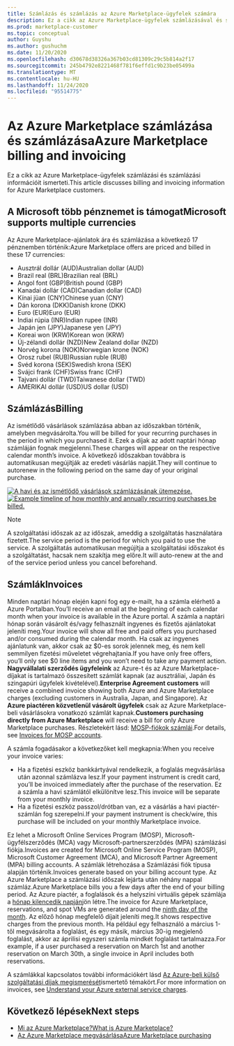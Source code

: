 ```yaml
---
title: Számlázás és számlázás az Azure Marketplace-ügyfelek számára
description: Ez a cikk az Azure Marketplace-ügyfelek számlázásával és számlázásával kapcsolatos gyakori kérdéseket ismerteti.
ms.prod: marketplace-customer
ms.topic: conceptual
author: Guyshu
ms.author: gushuchm
ms.date: 11/20/2020
ms.openlocfilehash: d30678d38326a367b03cd81309c29c5b814a2f17
ms.sourcegitcommit: 245b4792e8221468f781f6effd1c9b23be05499a
ms.translationtype: MT
ms.contentlocale: hu-HU
ms.lasthandoff: 11/24/2020
ms.locfileid: "95514775"
---
```

# <a name="azure-marketplace-billing-and-invoicing"></a><span data-ttu-id="736b2-103">Az Azure Marketplace számlázása és számlázása</span><span class="sxs-lookup"><span data-stu-id="736b2-103">Azure Marketplace billing and invoicing</span></span>

<span data-ttu-id="736b2-104">Ez a cikk az Azure Marketplace-ügyfelek számlázási és számlázási információit ismerteti.</span><span class="sxs-lookup"><span data-stu-id="736b2-104">This article discusses billing and invoicing information for Azure Marketplace customers.</span></span>

## <a name="microsoft-supports-multiple-currencies"></a><span data-ttu-id="736b2-105">A Microsoft több pénznemet is támogat</span><span class="sxs-lookup"><span data-stu-id="736b2-105">Microsoft supports multiple currencies</span></span>

<span data-ttu-id="736b2-106">Az Azure Marketplace-ajánlatok ára és számlázása a következő 17 pénznemben történik:</span><span class="sxs-lookup"><span data-stu-id="736b2-106">Azure Marketplace offers are priced and billed in these 17 currencies:</span></span>

- <span data-ttu-id="736b2-107">Ausztrál dollár (AUD)</span><span class="sxs-lookup"><span data-stu-id="736b2-107">Australian dollar (AUD)</span></span>
- <span data-ttu-id="736b2-108">Brazil real (BRL)</span><span class="sxs-lookup"><span data-stu-id="736b2-108">Brazilian real (BRL)</span></span>
- <span data-ttu-id="736b2-109">Angol font (GBP)</span><span class="sxs-lookup"><span data-stu-id="736b2-109">British pound (GBP)</span></span>
- <span data-ttu-id="736b2-110">Kanadai dollár (CAD)</span><span class="sxs-lookup"><span data-stu-id="736b2-110">Canadian dollar (CAD)</span></span>
- <span data-ttu-id="736b2-111">Kínai jüan (CNY)</span><span class="sxs-lookup"><span data-stu-id="736b2-111">Chinese yuan (CNY)</span></span>
- <span data-ttu-id="736b2-112">Dán korona (DKK)</span><span class="sxs-lookup"><span data-stu-id="736b2-112">Danish krone (DKK)</span></span>
- <span data-ttu-id="736b2-113">Euro (EUR)</span><span class="sxs-lookup"><span data-stu-id="736b2-113">Euro (EUR)</span></span>
- <span data-ttu-id="736b2-114">Indiai rúpia (INR)</span><span class="sxs-lookup"><span data-stu-id="736b2-114">Indian rupee (INR)</span></span>
- <span data-ttu-id="736b2-115">Japán jen (JPY)</span><span class="sxs-lookup"><span data-stu-id="736b2-115">Japanese yen (JPY)</span></span>
- <span data-ttu-id="736b2-116">Koreai won (KRW)</span><span class="sxs-lookup"><span data-stu-id="736b2-116">Korean won (KRW)</span></span>
- <span data-ttu-id="736b2-117">Új-zélandi dollár (NZD)</span><span class="sxs-lookup"><span data-stu-id="736b2-117">New Zealand dollar (NZD)</span></span>
- <span data-ttu-id="736b2-118">Norvég korona (NOK)</span><span class="sxs-lookup"><span data-stu-id="736b2-118">Norwegian krone (NOK)</span></span>
- <span data-ttu-id="736b2-119">Orosz rubel (RUB)</span><span class="sxs-lookup"><span data-stu-id="736b2-119">Russian ruble (RUB)</span></span>
- <span data-ttu-id="736b2-120">Svéd korona (SEK)</span><span class="sxs-lookup"><span data-stu-id="736b2-120">Swedish krona (SEK)</span></span>
- <span data-ttu-id="736b2-121">Svájci frank (CHF)</span><span class="sxs-lookup"><span data-stu-id="736b2-121">Swiss franc (CHF)</span></span>
- <span data-ttu-id="736b2-122">Tajvani dollár (TWD)</span><span class="sxs-lookup"><span data-stu-id="736b2-122">Taiwanese dollar (TWD)</span></span>
- <span data-ttu-id="736b2-123">AMERIKAI dollár (USD)</span><span class="sxs-lookup"><span data-stu-id="736b2-123">US dollar (USD)</span></span>

## <a name="billing"></a><span data-ttu-id="736b2-124">Számlázás</span><span class="sxs-lookup"><span data-stu-id="736b2-124">Billing</span></span>

<span data-ttu-id="736b2-125">Az ismétlődő vásárlások számlázása abban az időszakban történik, amelyben megvásárolta.</span><span class="sxs-lookup"><span data-stu-id="736b2-125">You will be billed for your recurring purchases in the period in which you purchased it.</span></span> <span data-ttu-id="736b2-126">Ezek a díjak az adott naptári hónap számláján fognak megjelenni.</span><span class="sxs-lookup"><span data-stu-id="736b2-126">These charges will appear on the respective calendar month’s invoice.</span></span> <span data-ttu-id="736b2-127">A következő időszakban továbbra is automatikusan megújítják az eredeti vásárlás napját.</span><span class="sxs-lookup"><span data-stu-id="736b2-127">They will continue to autorenew in the following period on the same day of your original purchase.</span></span>

<span data-ttu-id="736b2-128">[![A havi és az ismétlődő vásárlások számlázásának ütemezése.](media/billing/billing-charges-recurring.png)](media/billing/billing-charges-recurring.png#lightbox)</span><span class="sxs-lookup"><span data-stu-id="736b2-128">[![Example timeline of how monthly and annually recurring purchases be billed.](media/billing/billing-charges-recurring.png)](media/billing/billing-charges-recurring.png#lightbox)</span></span>

>[!NOTE]
> <span data-ttu-id="736b2-129">A szolgáltatási időszak az az időszak, ameddig a szolgáltatás használatára fizetett.</span><span class="sxs-lookup"><span data-stu-id="736b2-129">The service period is the period for which you paid to use the service.</span></span> <span data-ttu-id="736b2-130">A szolgáltatás automatikusan megújítja a szolgáltatási időszakot és a szolgáltatást, hacsak nem szakítja meg előre.</span><span class="sxs-lookup"><span data-stu-id="736b2-130">It will auto-renew at the and of the service period unless you cancel beforehand.</span></span>

## <a name="invoices"></a><span data-ttu-id="736b2-131">Számlák</span><span class="sxs-lookup"><span data-stu-id="736b2-131">Invoices</span></span>

<span data-ttu-id="736b2-132">Minden naptári hónap elején kapni fog egy e-mailt, ha a számla elérhető a Azure Portalban.</span><span class="sxs-lookup"><span data-stu-id="736b2-132">You’ll receive an email at the beginning of each calendar month when your invoice is available in the Azure portal.</span></span> <span data-ttu-id="736b2-133">A számla a naptári hónap során vásárolt és/vagy felhasznált ingyenes és fizetős ajánlatokat jeleníti meg.</span><span class="sxs-lookup"><span data-stu-id="736b2-133">Your invoice will show all free and paid offers you purchased and/or consumed during the calendar month.</span></span> <span data-ttu-id="736b2-134">Ha csak az ingyenes ajánlatunk van, akkor csak az $0-es sorok jelennek meg, és nem kell semmilyen fizetési műveletet végrehajtania.</span><span class="sxs-lookup"><span data-stu-id="736b2-134">If you have only free offers, you’ll only see $0 line items and you won’t need to take any payment action.</span></span> <span data-ttu-id="736b2-135">**Nagyvállalati szerződés ügyfeleink** az Azure-t és az Azure Marketplace-díjakat is tartalmazó összesített számlát kapnak (az ausztráliai, Japán és szingapúri ügyfelek kivételével).</span><span class="sxs-lookup"><span data-stu-id="736b2-135">**Enterprise Agreement customers** will receive a combined invoice showing both Azure and Azure Marketplace charges (excluding customers in Australia, Japan, and Singapore).</span></span> <span data-ttu-id="736b2-136">Az **Azure piactéren közvetlenül vásárolt ügyfelek** csak az Azure Marketplace-beli vásárlásokra vonatkozó számlát kapnak.</span><span class="sxs-lookup"><span data-stu-id="736b2-136">**Customers purchasing directly from Azure Marketplace** will receive a bill for only Azure Marketplace purchases.</span></span> <span data-ttu-id="736b2-137">Részletekért lásd: [MOSP-fiókok számlái](/azure/cost-management-billing/understand/download-azure-invoice#invoices-for-mosp-billing-accounts).</span><span class="sxs-lookup"><span data-stu-id="736b2-137">For details, see [Invoices for MOSP accounts](/azure/cost-management-billing/understand/download-azure-invoice#invoices-for-mosp-billing-accounts).</span></span>

<span data-ttu-id="736b2-138">A számla fogadásakor a következőket kell megkapnia:</span><span class="sxs-lookup"><span data-stu-id="736b2-138">When you receive your invoice varies:</span></span>

- <span data-ttu-id="736b2-139">Ha a fizetési eszköz bankkártyával rendelkezik, a foglalás megvásárlása után azonnal számlázva lesz.</span><span class="sxs-lookup"><span data-stu-id="736b2-139">If your payment instrument is credit card, you’ll be invoiced immediately after the purchase of the reservation.</span></span> <span data-ttu-id="736b2-140">Ez a számla a havi számlától elkülönítve lesz.</span><span class="sxs-lookup"><span data-stu-id="736b2-140">This invoice will be separate from your monthly invoice.</span></span>
- <span data-ttu-id="736b2-141">Ha a fizetési eszköz passzol/drótban van, ez a vásárlás a havi piactér-számlán fog szerepelni.</span><span class="sxs-lookup"><span data-stu-id="736b2-141">If your payment instrument is check/wire, this purchase will be included on your monthly Marketplace invoice.</span></span>

<span data-ttu-id="736b2-142">Ez lehet a Microsoft Online Services Program (MOSP), Microsoft-ügyfélszerződés (MCA) vagy Microsoft-partnerszerződés (MPA) számlázási fiókja.</span><span class="sxs-lookup"><span data-stu-id="736b2-142">Invoices are created for Microsoft Online Service Program (MOSP), Microsoft Customer Agreement (MCA), and Microsoft Partner Agreement (MPA) billing accounts.</span></span> <span data-ttu-id="736b2-143">A számlák létrehozása a Számlázási fiók típusa alapján történik.</span><span class="sxs-lookup"><span data-stu-id="736b2-143">Invoices generate based on your billing account type.</span></span> <span data-ttu-id="736b2-144">Az Azure Marketplace a számlázási időszak lejárta után néhány nappal számláz.</span><span class="sxs-lookup"><span data-stu-id="736b2-144">Azure Marketplace bills you a few days after the end of your billing period.</span></span> <span data-ttu-id="736b2-145">Az Azure piactér, a foglalások és a helyszíni virtuális gépek számlája a [hónap kilencedik napján](/azure/cost-management-billing/understand/download-azure-invoice#invoices-for-mosp-billing-accounts)jön létre.</span><span class="sxs-lookup"><span data-stu-id="736b2-145">The invoice for Azure Marketplace, reservations, and spot VMs are generated around the [ninth day of the month](/azure/cost-management-billing/understand/download-azure-invoice#invoices-for-mosp-billing-accounts).</span></span> <span data-ttu-id="736b2-146">Az előző hónap megfelelő díjait jeleníti meg.</span><span class="sxs-lookup"><span data-stu-id="736b2-146">It shows respective charges from the previous month.</span></span> <span data-ttu-id="736b2-147">Ha például egy felhasználó a március 1-től megvásárolta a foglalást, és egy másik, március 30-ig megjelenő foglalást, akkor az áprilisi egyszeri számla mindkét foglalást tartalmazza.</span><span class="sxs-lookup"><span data-stu-id="736b2-147">For example, if a user purchased a reservation on March 1st and another reservation on March 30th, a single invoice in April includes both reservations.</span></span>

<span data-ttu-id="736b2-148">A számlákkal kapcsolatos további információkért lásd [Az Azure-beli külső szolgáltatási díjak megismerését](/azure/cost-management-billing/understand/understand-azure-marketplace-charges)ismertető témakört.</span><span class="sxs-lookup"><span data-stu-id="736b2-148">For more information on invoices, see [Understand your Azure external service charges](/azure/cost-management-billing/understand/understand-azure-marketplace-charges).</span></span>

## <a name="next-steps"></a><span data-ttu-id="736b2-149">Következő lépések</span><span class="sxs-lookup"><span data-stu-id="736b2-149">Next steps</span></span>

- [<span data-ttu-id="736b2-150">Mi az Azure Marketplace?</span><span class="sxs-lookup"><span data-stu-id="736b2-150">What is Azure Marketplace?</span></span>](azure-marketplace-overview.md)
- [<span data-ttu-id="736b2-151">Az Azure Marketplace megvásárlása</span><span class="sxs-lookup"><span data-stu-id="736b2-151">Azure Marketplace purchasing</span></span>](azure-purchasing-invoicing.md)
